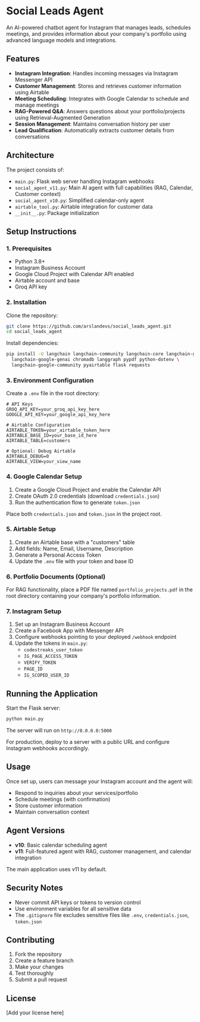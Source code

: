 # Social Leads Agent

An AI-powered chatbot agent for Instagram that manages leads, schedules meetings, and provides information about your company's portfolio using advanced language models and integrations.

## Features

- **Instagram Integration**: Handles incoming messages via Instagram Messenger API
- **Customer Management**: Stores and retrieves customer information using Airtable
- **Meeting Scheduling**: Integrates with Google Calendar to schedule and manage meetings
- **RAG-Powered Q&A**: Answers questions about your portfolio/projects using Retrieval-Augmented Generation
- **Session Management**: Maintains conversation history per user
- **Lead Qualification**: Automatically extracts customer details from conversations

## Architecture

The project consists of:
- `main.py`: Flask web server handling Instagram webhooks
- `social_agent_v11.py`: Main AI agent with full capabilities (RAG, Calendar, Customer context)
- `social_agent_v10.py`: Simplified calendar-only agent
- `airtable_tool.py`: Airtable integration for customer data
- `__init__.py`: Package initialization

## Setup Instructions

### 1. Prerequisites

- Python 3.8+
- Instagram Business Account
- Google Cloud Project with Calendar API enabled
- Airtable account and base
- Groq API key

### 2. Installation

Clone the repository:
```bash
git clone https://github.com/arslandevs/social_leads_agent.git
cd social_leads_agent
```

Install dependencies:
```bash
pip install -U langchain langchain-community langchain-core langchain-groq \
  langchain-google-genai chromadb langgraph pypdf python-dotenv \
  langchain-google-community pyairtable flask requests
```

### 3. Environment Configuration

Create a `.env` file in the root directory:

```env
# API Keys
GROQ_API_KEY=your_groq_api_key_here
GOOGLE_API_KEY=your_google_api_key_here

# Airtable Configuration
AIRTABLE_TOKEN=your_airtable_token_here
AIRTABLE_BASE_ID=your_base_id_here
AIRTABLE_TABLE=customers

# Optional: Debug Airtable
AIRTABLE_DEBUG=0
AIRTABLE_VIEW=your_view_name
```

### 4. Google Calendar Setup

1. Create a Google Cloud Project and enable the Calendar API
2. Create OAuth 2.0 credentials (download `credentials.json`)
3. Run the authentication flow to generate `token.json`

Place both `credentials.json` and `token.json` in the project root.

### 5. Airtable Setup

1. Create an Airtable base with a "customers" table
2. Add fields: Name, Email, Username, Description
3. Generate a Personal Access Token
4. Update the `.env` file with your token and base ID

### 6. Portfolio Documents (Optional)

For RAG functionality, place a PDF file named `portfolio_projects.pdf` in the root directory containing your company's portfolio information.

### 7. Instagram Setup

1. Set up an Instagram Business Account
2. Create a Facebook App with Messenger API
3. Configure webhooks pointing to your deployed `/webhook` endpoint
4. Update the tokens in `main.py`:
   - `codestreaks_user_token`
   - `IG_PAGE_ACCESS_TOKEN`
   - `VERIFY_TOKEN`
   - `PAGE_ID`
   - `IG_SCOPED_USER_ID`

## Running the Application

Start the Flask server:
```bash
python main.py
```

The server will run on `http://0.0.0.0:5000`

For production, deploy to a server with a public URL and configure Instagram webhooks accordingly.

## Usage

Once set up, users can message your Instagram account and the agent will:

- Respond to inquiries about your services/portfolio
- Schedule meetings (with confirmation)
- Store customer information
- Maintain conversation context

## Agent Versions

- **v10**: Basic calendar scheduling agent
- **v11**: Full-featured agent with RAG, customer management, and calendar integration

The main application uses v11 by default.

## Security Notes

- Never commit API keys or tokens to version control
- Use environment variables for all sensitive data
- The `.gitignore` file excludes sensitive files like `.env`, `credentials.json`, `token.json`

## Contributing

1. Fork the repository
2. Create a feature branch
3. Make your changes
4. Test thoroughly
5. Submit a pull request

## License

[Add your license here]